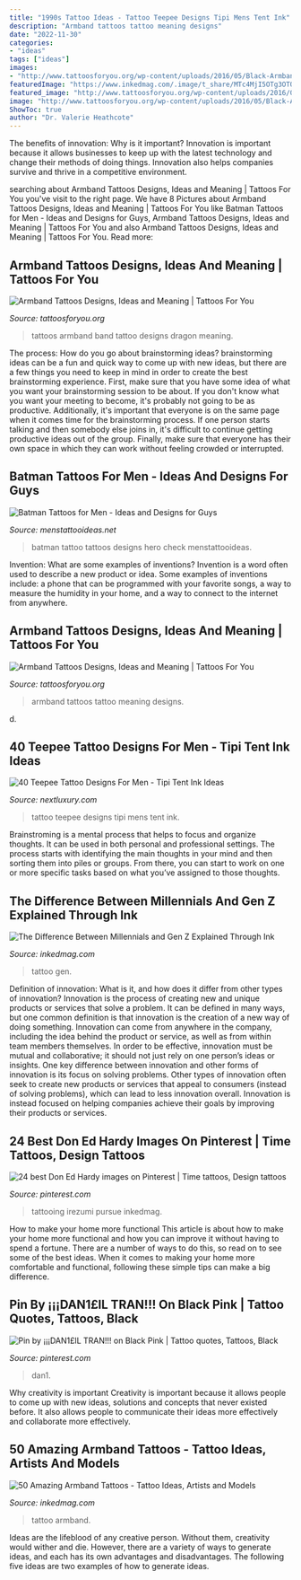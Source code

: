 ```yaml
---
title: "1990s Tattoo Ideas - Tattoo Teepee Designs Tipi Mens Tent Ink"
description: "Armband tattoos tattoo meaning designs"
date: "2022-11-30"
categories:
- "ideas"
tags: ["ideas"]
images:
- "http://www.tattoosforyou.org/wp-content/uploads/2016/05/Black-Armband-Tattoo.jpg"
featuredImage: "https://www.inkedmag.com/.image/t_share/MTc4MjI5OTg3OTQ4NjM1NzUy/armband.jpg"
featured_image: "http://www.tattoosforyou.org/wp-content/uploads/2016/05/Black-Armband-Tattoo.jpg"
image: "http://www.tattoosforyou.org/wp-content/uploads/2016/05/Black-Armband-Tattoo.jpg"
ShowToc: true
author: "Dr. Valerie Heathcote"
---
```



The benefits of innovation: Why is it important?
Innovation is important because it allows businesses to keep up with the latest technology and change their methods of doing things. Innovation also helps companies survive and thrive in a competitive environment.

	

		
searching about Armband Tattoos Designs, Ideas and Meaning | Tattoos For You you've visit to the right page. We have 8 Pictures about Armband Tattoos Designs, Ideas and Meaning | Tattoos For You like Batman Tattoos for Men - Ideas and Designs for Guys, Armband Tattoos Designs, Ideas and Meaning | Tattoos For You and also Armband Tattoos Designs, Ideas and Meaning | Tattoos For You. Read more:
		
    
## Armband Tattoos Designs, Ideas And Meaning | Tattoos For You

<img loading=lazy src="https://www.tattoosforyou.org/wp-content/uploads/2016/05/Armband-Tattoo-Images.jpg" onerror="this.onerror=null;this.src='https://tse4.mm.bing.net/th?id=OIP.aRzkHZEi_LpWkdmhZFSnQgHaFj&amp;pid=15.1';" alt="Armband Tattoos Designs, Ideas and Meaning | Tattoos For You">

_Source: tattoosforyou.org_

>tattoos armband band tattoo designs dragon meaning. 

	

The process: How do you go about brainstorming ideas?
brainstorming ideas can be a fun and quick way to come up with new ideas, but there are a few things you need to keep in mind in order to create the best brainstorming experience. First, make sure that you have some idea of what you want your brainstorming session to be about. If you don't know what you want your meeting to become, it's probably not going to be as productive. Additionally, it's important that everyone is on the same page when it comes time for the brainstorming process. If one person starts talking and then somebody else joins in, it's difficult to continue getting productive ideas out of the group. Finally, make sure that everyone has their own space in which they can work without feeling crowded or interrupted.

    
## Batman Tattoos For Men - Ideas And Designs For Guys

<img loading=lazy src="http://www.menstattooideas.net/tattooimages/2015/06/batman-tattoos-01.jpg?2c04fc" onerror="this.onerror=null;this.src='https://tse2.mm.bing.net/th?id=OIP.zQNgnTm9U-40W-taBtvYVQHaFf&amp;pid=15.1';" alt="Batman Tattoos for Men - Ideas and Designs for Guys">

_Source: menstattooideas.net_

>batman tattoo tattoos designs hero check menstattooideas. 

	

Invention: What are some examples of inventions?
Invention is a word often used to describe a new product or idea. Some examples of inventions include: a phone that can be programmed with your favorite songs, a way to measure the humidity in your home, and a way to connect to the internet from anywhere.

    
## Armband Tattoos Designs, Ideas And Meaning | Tattoos For You

<img loading=lazy src="http://www.tattoosforyou.org/wp-content/uploads/2016/05/Black-Armband-Tattoo.jpg" onerror="this.onerror=null;this.src='https://tse1.mm.bing.net/th?id=OIP.Pq_OOa7WvXnfv9LVqXxJhAHaHa&amp;pid=15.1';" alt="Armband Tattoos Designs, Ideas and Meaning | Tattoos For You">

_Source: tattoosforyou.org_

>armband tattoos tattoo meaning designs. 

	

d.

    
## 40 Teepee Tattoo Designs For Men - Tipi Tent Ink Ideas

<img loading=lazy src="https://nextluxury.com/wp-content/uploads/mens-teepee-thigh-tattoo-design-ideas.jpg" onerror="this.onerror=null;this.src='https://tse1.mm.bing.net/th?id=OIP.EDPJ_t5S3PmVP6VnCkqU3AHaHa&amp;pid=15.1';" alt="40 Teepee Tattoo Designs For Men - Tipi Tent Ink Ideas">

_Source: nextluxury.com_

>tattoo teepee designs tipi mens tent ink. 

	

Brainstroming is a mental process that helps to focus and organize thoughts. It can be used in both personal and professional settings. The process starts with identifying the main thoughts in your mind and then sorting them into piles or groups. From there, you can start to work on one or more specific tasks based on what you’ve assigned to those thoughts.

    
## The Difference Between Millennials And Gen Z Explained Through Ink

<img loading=lazy src="https://www.inkedmag.com/.image/t_share/MTU5MDMyNTIzNTE4NjUwMDA1/genz-feat.jpg" onerror="this.onerror=null;this.src='https://tse2.mm.bing.net/th?id=OIP.dXKLN4A-_nxHY8IW-nPDwAHaF7&amp;pid=15.1';" alt="The Difference Between Millennials and Gen Z Explained Through Ink">

_Source: inkedmag.com_

>tattoo gen. 

	

Definition of innovation: What is it, and how does it differ from other types of innovation?
Innovation is the process of creating new and unique products or services that solve a problem. It can be defined in many ways, but one common definition is that innovation is the creation of a new way of doing something. Innovation can come from anywhere in the company, including the idea behind the product or service, as well as from within team members themselves. In order to be effective, innovation must be mutual and collaborative; it should not just rely on one person’s ideas or insights. 
One key difference between innovation and other forms of innovation is its focus on solving problems. Other types of innovation often seek to create new products or services that appeal to consumers (instead of solving problems), which can lead to less innovation overall. Innovation is instead focused on helping companies achieve their goals by improving their products or services.

    
## 24 Best Don Ed Hardy Images On Pinterest | Time Tattoos, Design Tattoos

<img loading=lazy src="https://i.pinimg.com/736x/57/0a/e7/570ae7f7fa6da559dac19aaefa79cd50--don-ed-hardy-art-tattoos.jpg" onerror="this.onerror=null;this.src='https://tse3.mm.bing.net/th?id=OIP.mXLn5kelt25MKoMSjKdbAAHaLN&amp;pid=15.1';" alt="24 best Don Ed Hardy images on Pinterest | Time tattoos, Design tattoos">

_Source: pinterest.com_

>tattooing irezumi pursue inkedmag. 

	

How to make your home more functional
This article is about how to make your home more functional and how you can improve it without having to spend a fortune. There are a number of ways to do this, so read on to see some of the best ideas. When it comes to making your home more comfortable and functional, following these simple tips can make a big difference.

    
## Pin By ¡¡¡DAN1£lL TRAN!!! On Black Pink | Tattoo Quotes, Tattoos, Black

<img loading=lazy src="https://i.pinimg.com/736x/7a/46/08/7a4608c5441e414245ff8ff95c5d55dd--black.jpg" onerror="this.onerror=null;this.src='https://tse3.mm.bing.net/th?id=OIP.iRZfLxcSwerJin_LBUn-rwHaJW&amp;pid=15.1';" alt="Pin by ¡¡¡DAN1£lL TRAN!!! on Black Pink | Tattoo quotes, Tattoos, Black">

_Source: pinterest.com_

>dan1. 

	

Why creativity is important
Creativity is important because it allows people to come up with new ideas, solutions and concepts that never existed before. It also allows people to communicate their ideas more effectively and collaborate more effectively.

    
## 50 Amazing Armband Tattoos - Tattoo Ideas, Artists And Models

<img loading=lazy src="https://www.inkedmag.com/.image/t_share/MTc4MjI5OTg3OTQ4NjM1NzUy/armband.jpg" onerror="this.onerror=null;this.src='https://tse4.mm.bing.net/th?id=OIP.L4VG-h-qblj5qy_QP1wmZwHaD4&amp;pid=15.1';" alt="50 Amazing Armband Tattoos - Tattoo Ideas, Artists and Models">

_Source: inkedmag.com_

>tattoo armband. 

	

Ideas are the lifeblood of any creative person. Without them, creativity would wither and die. However, there are a variety of ways to generate ideas, and each has its own advantages and disadvantages. The following five ideas are two examples of how to generate ideas.

